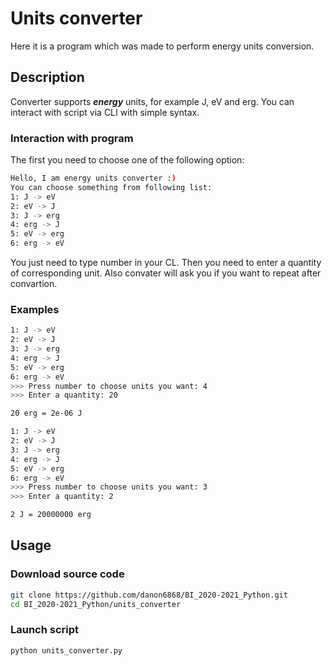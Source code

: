 # Units converter

Here it is a program which was made to perform energy units conversion.

## Description

Converter supports ***energy*** units, for example J, eV and erg. You can interact with script via CLI with simple syntax.

### Interaction with program

The first you need to choose one of the following option:

```bash
Hello, I am energy units converter :)
You can choose something from following list:
1: J -> eV
2: eV -> J
3: J -> erg
4: erg -> J
5: eV -> erg
6: erg -> eV
```

You just need to type number in your CL. Then you need to enter a quantity of corresponding unit. Also convater will ask you if you want to repeat after convartion.

### Examples

```bash
1: J -> eV
2: eV -> J
3: J -> erg
4: erg -> J
5: eV -> erg
6: erg -> eV
>>> Press number to choose units you want: 4
>>> Enter a quantity: 20

20 erg = 2e-06 J
```

```bash
1: J -> eV
2: eV -> J
3: J -> erg
4: erg -> J
5: eV -> erg
6: erg -> eV
>>> Press number to choose units you want: 3
>>> Enter a quantity: 2

2 J = 20000000 erg
```

## Usage

### Download source code

```bash
git clone https://github.com/danon6868/BI_2020-2021_Python.git
cd BI_2020-2021_Python/units_converter
```

### Launch script

```
python units_converter.py
```
